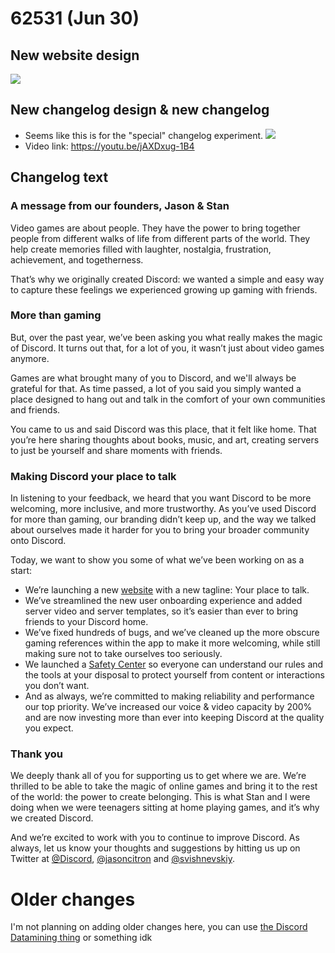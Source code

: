 # 62531 (Jun 30)
## New website design
![](https://i.imgur.com/RBLOrFu.png)
## New changelog design & new changelog
* Seems like this is for the "special" changelog experiment.
![](https://i.imgur.com/BaMKTgk.png)
* Video link: https://youtu.be/jAXDxug-1B4
## Changelog text
### A message from our founders, Jason & Stan
Video games are about people. They have the power to bring together people from different walks of life from different parts of the world. They help create memories filled with laughter, nostalgia, frustration, achievement, and togetherness.

That’s why we originally created Discord: we wanted a simple and easy way to capture these feelings we experienced growing up gaming with friends.
### More than gaming
But, over the past year, we’ve been asking you what really makes the magic of Discord. It turns out that, for a lot of you, it wasn’t just about video games anymore.

Games are what brought many of you to Discord, and we'll always be grateful for that. As time passed, a lot of you said you simply wanted a place designed to hang out and talk in the comfort of your own communities and friends.

You came to us and said Discord was this place, that it felt like home. That you’re here sharing thoughts about books, music, and art, creating servers to just be yourself and share moments with friends.
### Making Discord your place to talk
In listening to your feedback, we heard that you want Discord to be more welcoming, more inclusive, and more trustworthy. As you’ve used Discord for more than gaming, our branding didn’t keep up, and the way we talked about ourselves made it harder for you to bring your broader community onto Discord.

Today, we want to show you some of what we’ve been working on as a start:
* We’re launching a new [website](https://discord.com/new?ref=changelog) with a new tagline: Your place to talk.
* We’ve streamlined the new user onboarding experience and added server video and server templates, so it’s easier than ever to bring friends to your Discord home.
* We’ve fixed hundreds of bugs, and we’ve cleaned up the more obscure gaming references within the app to make it more welcoming, while still making sure not to take ourselves too seriously.
* We launched a [Safety Center](https://discord.com/safety) so everyone can understand our rules and the tools at your disposal to protect yourself from content or interactions you don’t want.
* And as always, we’re committed to making reliability and performance our top priority. We’ve increased our voice & video capacity by 200% and are now investing more than ever into keeping Discord at the quality you expect.
### Thank you
We deeply thank all of you for supporting us to get where we are. We’re thrilled to be able to take the magic of online games and bring it to the rest of the world: the power to create belonging. This is what Stan and I were doing when we were teenagers sitting at home playing games, and it’s why we created Discord.

And we’re excited to work with you to continue to improve Discord. As always, let us know your thoughts and suggestions by hitting us up on Twitter at [@Discord](https://twitter.com/discord), [@jasoncitron](https://twitter.com/jasoncitron) and [@svishnevskiy](https://twitter.com/svishnevskiy).

# Older changes
I'm not planning on adding older changes here, you can use [the Discord Datamining thing](https://github.com/DJScias/Discord-Datamining/commits/master) or something idk
